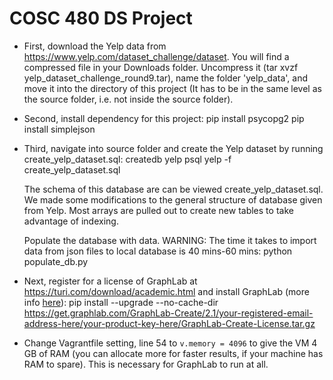 # COSC 480 DS Project
- First, download the Yelp data from https://www.yelp.com/dataset_challenge/dataset. You will find a compressed file in your Downloads folder. Uncompress it (tar xvzf yelp_dataset_challenge_round9.tar), name the folder 'yelp_data', and move it into the directory of this project (It has to be in the same level as the source folder, i.e. not inside the source folder).

- Second, install dependency for this project: 
        pip install psycopg2 
        pip install simplejson

- Third, navigate into source folder and create the Yelp dataset by running create_yelp_dataset.sql: 
        createdb yelp
        psql yelp -f create_yelp_dataset.sql
        
  The schema of this database are can be viewed create_yelp_dataset.sql. We made some modifications to the general structure of database given from Yelp. Most arrays are pulled out to create new tables to take advantage of indexing.
  
  Populate the database with data. WARNING: The time it takes to import data from json files to local database is 40 mins-60 mins: 
        python populate_db.py

- Next, register for a license of GraphLab at https://turi.com/download/academic.html and install GraphLab (more info [here](https://turi.com/download/install-graphlab-create-command-line.html)):
        pip install --upgrade --no-cache-dir https://get.graphlab.com/GraphLab-Create/2.1/your-registered-email-address-here/your-product-key-here/GraphLab-Create-License.tar.gz

- Change Vagrantfile setting, line 54 to `v.memory = 4096` to give the VM 4 GB of RAM (you can allocate more for faster results, if your machine has RAM to spare). This is necessary for GraphLab to run at all.